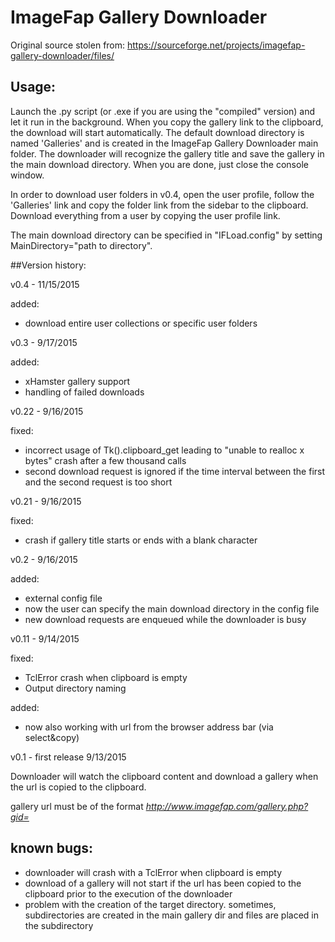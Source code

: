 # ImageFap Gallery Downloader

Original source stolen from:
https://sourceforge.net/projects/imagefap-gallery-downloader/files/

## Usage: 
Launch the .py script (or .exe if you are using the "compiled" version) 
and let it run in the background. When you copy the gallery link to the 
clipboard, the download will start automatically. The default download 
directory is named 'Galleries' and is created in the ImageFap Gallery 
Downloader main folder. The downloader will recognize the gallery title 
and save the gallery in the main download directory. When you are done, 
just close the console window.

In order to download user folders in v0.4, open the user profile, follow 
the 'Galleries' link and copy the folder link from the sidebar to the 
clipboard. Download everything from a user by copying the user profile link.

The main download directory can be specified in "IFLoad.config" by 
setting MainDirectory="path to directory".


##Version history:

v0.4 - 11/15/2015

added:
+ download entire user collections or specific user folders

v0.3 - 9/17/2015

added:
+ xHamster gallery support
+ handling of failed downloads


v0.22 - 9/16/2015

fixed:
- incorrect usage of Tk().clipboard_get leading to 
"unable to realloc x bytes" crash after a few thousand calls
- second download request is ignored if the time interval 
between the first and the second request is too short


v0.21 - 9/16/2015

fixed:
- crash if gallery title starts or ends with a blank character


v0.2 - 9/16/2015

added:
+ external config file
+ now the user can specify the main download directory in the config file
+ new download requests are enqueued while the downloader is busy


v0.11 - 9/14/2015

fixed:
- TclError crash when clipboard is empty
- Output directory naming

added:
+ now also working with url from the browser address bar (via select&copy)


v0.1 - first release 9/13/2015

Downloader will watch the clipboard content and download a gallery when 
the url is copied to the clipboard.

gallery url must be of the format
_http://www.imagefap.com/gallery.php?gid=<gallery id number>_

## known bugs:
- downloader will crash with a TclError when clipboard is empty
- download of a gallery will not start if the url has been copied 
to the clipboard prior to the execution of the downloader
- problem with the creation of the target directory. sometimes, 
subdirectories are created in the main gallery dir and files are 
placed in the subdirectory
